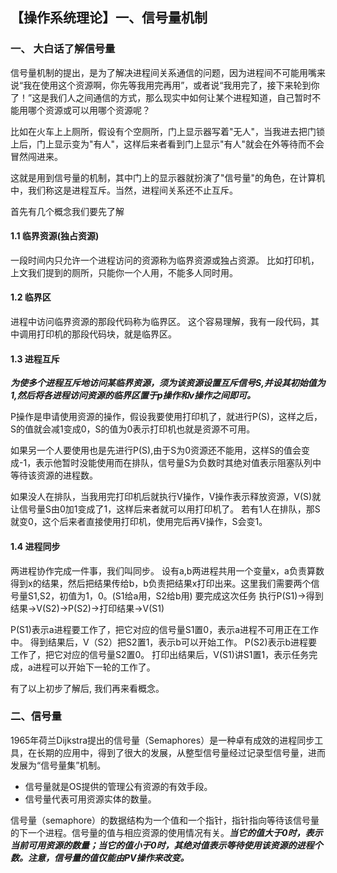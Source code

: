 ## 【操作系统理论】一、信号量机制

### 一、 大白话了解信号量

信号量机制的提出，是为了解决进程间关系通信的问题，因为进程间不可能用嘴来说“我在使用这个资源啊，你先等我用完再用”，或者说“我用完了，接下来轮到你了！”这是我们人之间通信的方式，那么现实中如何让某个进程知道，自己暂时不能用哪个资源或可以用哪个资源呢？

比如在火车上上厕所，假设有个空厕所，门上显示器写着"无人"，当我进去把门锁上后，门上显示变为"有人"，这样后来者看到门上显示"有人"就会在外等待而不会冒然闯进来。

这就是用到信号量的机制，其中门上的显示器就扮演了"信号量"的角色，在计算机中，我们称这是进程互斥。当然，进程间关系还不止互斥。

首先有几个概念我们要先了解

#### 1.1 临界资源(独占资源)

一段时间内只允许一个进程访问的资源称为临界资源或独占资源。
比如打印机，上文我们提到的厕所，只能你一个人用，不能多人同时用。

#### 1.2 临界区

进程中访问临界资源的那段代码称为临界区。
这个容易理解，我有一段代码，其中调用打印机的那段代码块，就是临界区。

#### 1.3 进程互斥

***为使多个进程互斥地访问某临界资源，须为该资源设置互斥信号S,并设其初始值为1,然后将各进程访问资源的临界区置于p操作和v操作之间即可。***

P操作是申请使用资源的操作，假设我要使用打印机了，就进行P(S)，这样之后，S的值就会减1变成0，S的值为0表示打印机也就是资源不可用。

如果另一个人要使用也是先进行P(S),由于S为0资源还不能用，这样S的值会变成-1，表示他暂时没能使用而在排队，信号量S为负数时其绝对值表示阻塞队列中等待该资源的进程数。

如果没人在排队，当我用完打印机后就执行V操作，V操作表示释放资源，V(S)就让信号量S由0加1变成了1，这样后来者就可以用打印机了。
若有1人在排队，那S就变0，这个后来者直接使用打印机，使用完后再V操作，S会变1。

#### 1.4 进程同步

两进程协作完成一件事，我们叫同步。
设有a,b两进程共用一个变量x，a负责算数得到x的结果，然后把结果传给b，b负责把结果x打印出来。这里我们需要两个信号量S1,S2，初值为1，0。(S1给a用，S2给b用)
要完成这次任务
执行P(S1)→得到结果→V(S2)→P(S2)→打印结果→V(S1)

P(S1)表示a进程要工作了，把它对应的信号量S1置0，表示a进程不可用正在工作中。
得到结果后，V（S2）把S2置1，表示b可以开始工作。
P(S2)表示b进程要工作了，把它对应的信号量S2置0。
打印出结果后，V(S1)讲S1置1，表示任务完成，a进程可以开始下一轮的工作了。

有了以上初步了解后, 我们再来看概念。

### 二、信号量

1965年荷兰Dijkstra提出的信号量（Semaphores）是一种卓有成效的进程同步工具，在长期的应用中，得到了很大的发展，从整型信号量经过记录型信号量，进而发展为“信号量集”机制。

- 信号量就是OS提供的管理公有资源的有效手段。
- 信号量代表可用资源实体的数量。

信号量（semaphore）的数据结构为一个值和一个指针，指针指向等待该信号量的下一个进程。信号量的值与相应资源的使用情况有关。***当它的值大于0时，表示当前可用资源的数量；当它的值小于0时，其绝对值表示等待使用该资源的进程个数。注意，信号量的值仅能由PV操作来改变。***




